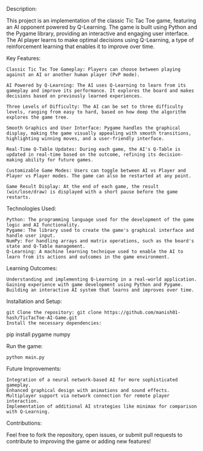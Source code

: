 Description:

This project is an implementation of the classic Tic Tac Toe game, featuring an AI opponent powered by Q-Learning. The game is built using Python and the Pygame library, providing an interactive and engaging user interface. The AI player learns to make optimal decisions using Q-Learning, a type of reinforcement learning that enables it to improve over time.

Key Features:

    Classic Tic Tac Toe Gameplay: Players can choose between playing against an AI or another human player (PvP mode).

    AI Powered by Q-Learning: The AI uses Q-Learning to learn from its gameplay and improve its performance. It explores the board and makes decisions based on previously learned experiences.

    Three Levels of Difficulty: The AI can be set to three difficulty levels, ranging from easy to hard, based on how deep the algorithm explores the game tree.

    Smooth Graphics and User Interface: Pygame handles the graphical display, making the game visually appealing with smooth transitions, highlighting winning moves, and a user-friendly interface.

    Real-Time Q-Table Updates: During each game, the AI's Q-Table is updated in real-time based on the outcome, refining its decision-making ability for future games.

    Customizable Game Modes: Users can toggle between AI vs Player and Player vs Player modes. The game can also be restarted at any point.

    Game Result Display: At the end of each game, the result (win/lose/draw) is displayed with a short pause before the game restarts.

Technologies Used:

    Python: The programming language used for the development of the game logic and AI functionality.
    Pygame: The library used to create the game's graphical interface and handle user input.
    NumPy: For handling arrays and matrix operations, such as the board's state and Q-Table management.
    Q-Learning: A machine learning technique used to enable the AI to learn from its actions and outcomes in the game environment.

Learning Outcomes:

    Understanding and implementing Q-Learning in a real-world application.
    Gaining experience with game development using Python and Pygame.
    Building an interactive AI system that learns and improves over time.

Installation and Setup:

    git Clone the repository: git clone https://github.com/manish01-hash/TicTacToe-AI-Game.git
    Install the necessary dependencies:

pip install pygame numpy

Run the game:

    python main.py



Future Improvements:

    Integration of a neural network-based AI for more sophisticated gameplay.
    Enhanced graphical design with animations and sound effects.
    Multiplayer support via network connection for remote player interaction.
    Implementation of additional AI strategies like minimax for comparison with Q-Learning.

Contributions:

Feel free to fork the repository, open issues, or submit pull requests to contribute to improving the game or adding new features!
